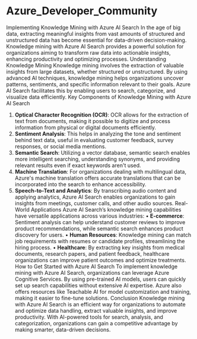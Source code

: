 # Azure_Developer_Community
Implementing Knowledge Mining with Azure AI Search
In the age of big data, extracting meaningful insights from vast amounts of structured and unstructured data has become essential for data-driven decision-making. Knowledge mining with Azure AI Search provides a powerful solution for organizations aiming to transform raw data into actionable insights, enhancing productivity and optimizing processes.
Understanding Knowledge Mining
Knowledge mining involves the extraction of valuable insights from large datasets, whether structured or unstructured. By using advanced AI techniques, knowledge mining helps organizations uncover patterns, sentiments, and specific information relevant to their goals. Azure AI Search facilitates this by enabling users to search, categorize, and visualize data efficiently.
Key Components of Knowledge Mining with Azure AI Search
1. **Optical Character Recognition (OCR)**: OCR allows for the extraction of text from documents, making it possible to digitize and process information from physical or digital documents efficiently.
2. **Sentiment Analysis**: This helps in analyzing the tone and sentiment behind text data, useful in evaluating customer feedback, survey responses, or social media mentions.
3. **Semantic Search**: Utilizing a vector database, semantic search enables more intelligent searching, understanding synonyms, and providing relevant results even if exact keywords aren't used.
4. **Machine Translation**: For organizations dealing with multilingual data, Azure's machine translation offers accurate translations that can be incorporated into the search to enhance accessibility.
5. **Speech-to-Text and Analytics**: By transcribing audio content and applying analytics, Azure AI Search enables organizations to gain insights from meetings, customer calls, and other audio sources.
Real-World Applications
Azure AI Search’s knowledge mining capabilities have versatile applications across various industries:
• **E-commerce**: Sentiment analysis can help understand customer reviews to improve product recommendations, while semantic search enhances product discovery for users.
• **Human Resources**: Knowledge mining can match job requirements with resumes or candidate profiles, streamlining the hiring process.
• **Healthcare**: By extracting key insights from medical documents, research papers, and patient feedback, healthcare organizations can improve patient outcomes and optimize treatments.
How to Get Started with Azure AI Search
To implement knowledge mining with Azure AI Search, organizations can leverage Azure Cognitive Services. By using pre-trained AI models, users can quickly set up search capabilities without extensive AI expertise. Azure also offers resources like Teachable AI for model customization and training, making it easier to fine-tune solutions.
Conclusion
Knowledge mining with Azure AI Search is an efficient way for organizations to automate and optimize data handling, extract valuable insights, and improve productivity. With AI-powered tools for search, analysis, and categorization, organizations can gain a competitive advantage by making smarter, data-driven decisions.
